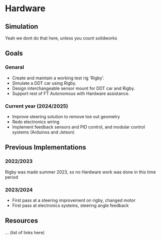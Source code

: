 # Hardware


## Simulation

Yeah we dont do that here, unless you count solidworks

## Goals
### Genaral
- Create and maintain a working test rig 'Rigby'.
- Simulate a DDT car using Rigby.
- Design interchangeable sensor mount for DDT car and Rigby.
- Support rest of FT Autonomous with Hardware assistance.
### Current year (2024/2025)
- Improve steering solution to remove toe out geometry
- Redo electronics wiring
- Implement feedback sensors and PID control, and modular control systems (Arduinos and Jetson)

## Previous Implementations

### 2022/2023

Rigby was made summer 2023, so no Hardware work was done in this time period

### 2023/2024

- First pass at a steering improvement on rigby, changed motor
- First pass at electronics systems, steering angle feedback

## Resources

… (list of links here)